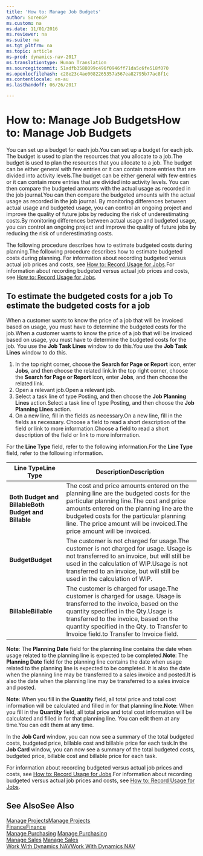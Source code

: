 ```yaml
---
title: 'How to: Manage Job Budgets'
author: SorenGP
ms.custom: na
ms.date: 11/01/2016
ms.reviewer: na
ms.suite: na
ms.tgt_pltfrm: na
ms.topic: article
ms-prod: dynamics-nav-2017
ms.translationtype: Human Translation
ms.sourcegitcommit: 51adfb3588099c496f0946ff71da5c6fe518f070
ms.openlocfilehash: c28e23c4ae0082265357a567ea82795b77ac8f1c
ms.contentlocale: en-au
ms.lasthandoff: 06/26/2017

---
```


# <a name="how-to-manage-job-budgets"></a><span data-ttu-id="a151f-102">How to: Manage Job Budgets</span><span class="sxs-lookup"><span data-stu-id="a151f-102">How to: Manage Job Budgets</span></span>
<span data-ttu-id="a151f-103">You can set up a budget for each job.</span><span class="sxs-lookup"><span data-stu-id="a151f-103">You can set up a budget for each job.</span></span> <span data-ttu-id="a151f-104">The budget is used to plan the resources that you allocate to a job.</span><span class="sxs-lookup"><span data-stu-id="a151f-104">The budget is used to plan the resources that you allocate to a job.</span></span> <span data-ttu-id="a151f-105">The budget can be either general with few entries or it can contain more entries that are divided into activity levels.</span><span class="sxs-lookup"><span data-stu-id="a151f-105">The budget can be either general with few entries or it can contain more entries that are divided into activity levels.</span></span> <span data-ttu-id="a151f-106">You can then compare the budgeted amounts with the actual usage as recorded in the job journal.</span><span class="sxs-lookup"><span data-stu-id="a151f-106">You can then compare the budgeted amounts with the actual usage as recorded in the job journal.</span></span> <span data-ttu-id="a151f-107">By monitoring differences between actual usage and budgeted usage, you can control an ongoing project and improve the quality of future jobs by reducing the risk of underestimating costs.</span><span class="sxs-lookup"><span data-stu-id="a151f-107">By monitoring differences between actual usage and budgeted usage, you can control an ongoing project and improve the quality of future jobs by reducing the risk of underestimating costs.</span></span>

<span data-ttu-id="a151f-108">The following procedure describes how to estimate budgeted costs during planning.</span><span class="sxs-lookup"><span data-stu-id="a151f-108">The following procedure describes how to estimate budgeted costs during planning.</span></span> <span data-ttu-id="a151f-109">For information about recording budgeted versus actual job prices and costs, see [How to: Record Usage for Jobs](projects-how-record-job-usage.md).</span><span class="sxs-lookup"><span data-stu-id="a151f-109">For information about recording budgeted versus actual job prices and costs, see [How to: Record Usage for Jobs](projects-how-record-job-usage.md).</span></span>  

## <span data-ttu-id="a151f-110"><a name="JobBudgetCosts"></a> To estimate the budgeted costs for a job</span><span class="sxs-lookup"><span data-stu-id="a151f-110"><a name="JobBudgetCosts"></a> To estimate the budgeted costs for a job</span></span>  
<span data-ttu-id="a151f-111">When a customer wants to know the price of a job that will be invoiced based on usage, you must have to determine the budgeted costs for the job.</span><span class="sxs-lookup"><span data-stu-id="a151f-111">When a customer wants to know the price of a job that will be invoiced based on usage, you must have to determine the budgeted costs for the job.</span></span> <span data-ttu-id="a151f-112">You use the **Job Task Lines** window to do this.</span><span class="sxs-lookup"><span data-stu-id="a151f-112">You use the **Job Task Lines** window to do this.</span></span>

1. <span data-ttu-id="a151f-113">In the top right corner, choose the **Search for Page or Report** icon, enter **Jobs**, and then choose the related link.</span><span class="sxs-lookup"><span data-stu-id="a151f-113">In the top right corner, choose the **Search for Page or Report** icon, enter **Jobs**, and then choose the related link.</span></span>  
2. <span data-ttu-id="a151f-114">Open a relevant job.</span><span class="sxs-lookup"><span data-stu-id="a151f-114">Open a relevant job.</span></span>
3. <span data-ttu-id="a151f-115">Select a task line of type Posting, and then choose the **Job Planning Lines** action.</span><span class="sxs-lookup"><span data-stu-id="a151f-115">Select a task line of type Posting, and then choose the **Job Planning Lines** action.</span></span>
4. <span data-ttu-id="a151f-116">On a new line, fill in the fields as necessary.</span><span class="sxs-lookup"><span data-stu-id="a151f-116">On a new line, fill in the fields as necessary.</span></span> <span data-ttu-id="a151f-117">Choose a field to read a short description of the field or link to more information.</span><span class="sxs-lookup"><span data-stu-id="a151f-117">Choose a field to read a short description of the field or link to more information.</span></span>   

<span data-ttu-id="a151f-118">For the **Line Type** field, refer to the following information.</span><span class="sxs-lookup"><span data-stu-id="a151f-118">For the **Line Type** field, refer to the following information.</span></span>  

|<span data-ttu-id="a151f-119">Line Type</span><span class="sxs-lookup"><span data-stu-id="a151f-119">Line Type</span></span> |<span data-ttu-id="a151f-120">Description</span><span class="sxs-lookup"><span data-stu-id="a151f-120">Description</span></span> |
|----------|------------|
|<span data-ttu-id="a151f-121">**Both Budget and Billable**</span><span class="sxs-lookup"><span data-stu-id="a151f-121">**Both Budget and Billable**</span></span>|<span data-ttu-id="a151f-122">The cost and price amounts entered on the planning line are the budgeted costs for the particular planning line.</span><span class="sxs-lookup"><span data-stu-id="a151f-122">The cost and price amounts entered on the planning line are the budgeted costs for the particular planning line.</span></span> <span data-ttu-id="a151f-123">The price amount will be invoiced.</span><span class="sxs-lookup"><span data-stu-id="a151f-123">The price amount will be invoiced.</span></span>|
|<span data-ttu-id="a151f-124">**Budget**</span><span class="sxs-lookup"><span data-stu-id="a151f-124">**Budget**</span></span>|<span data-ttu-id="a151f-125">The customer is not charged for usage.</span><span class="sxs-lookup"><span data-stu-id="a151f-125">The customer is not charged for usage.</span></span> <span data-ttu-id="a151f-126">Usage is not transferred to an invoice, but will still be used in the calculation of WIP.</span><span class="sxs-lookup"><span data-stu-id="a151f-126">Usage is not transferred to an invoice, but will still be used in the calculation of WIP.</span></span>|
|<span data-ttu-id="a151f-127">**Billable**</span><span class="sxs-lookup"><span data-stu-id="a151f-127">**Billable**</span></span>|<span data-ttu-id="a151f-128">The customer is charged for usage.</span><span class="sxs-lookup"><span data-stu-id="a151f-128">The customer is charged for usage.</span></span> <span data-ttu-id="a151f-129">Usage is transferred to the invoice, based on the quantity specified in the Qty.</span><span class="sxs-lookup"><span data-stu-id="a151f-129">Usage is transferred to the invoice, based on the quantity specified in the Qty.</span></span> <span data-ttu-id="a151f-130">to Transfer to Invoice field.</span><span class="sxs-lookup"><span data-stu-id="a151f-130">to Transfer to Invoice field.</span></span>|

<span data-ttu-id="a151f-131">**Note**: The **Planning Date** field for the planning line contains the date when usage related to the planning line is expected to be completed.</span><span class="sxs-lookup"><span data-stu-id="a151f-131">**Note**: The **Planning Date** field for the planning line contains the date when usage related to the planning line is expected to be completed.</span></span> <span data-ttu-id="a151f-132">It is also the date when the planning line may be transferred to a sales invoice and posted.</span><span class="sxs-lookup"><span data-stu-id="a151f-132">It is also the date when the planning line may be transferred to a sales invoice and posted.</span></span>  

<span data-ttu-id="a151f-133">**Note**: When you fill in the **Quantity** field, all total price and total cost information will be calculated and filled in for that planning line.</span><span class="sxs-lookup"><span data-stu-id="a151f-133">**Note**: When you fill in the **Quantity** field, all total price and total cost information will be calculated and filled in for that planning line.</span></span> <span data-ttu-id="a151f-134">You can edit them at any time.</span><span class="sxs-lookup"><span data-stu-id="a151f-134">You can edit them at any time.</span></span>

<span data-ttu-id="a151f-135">In the **Job Card** window, you can now see a summary of the total budgeted costs, budgeted price, billable cost and billable price for each task.</span><span class="sxs-lookup"><span data-stu-id="a151f-135">In the **Job Card** window, you can now see a summary of the total budgeted costs, budgeted price, billable cost and billable price for each task.</span></span>

<span data-ttu-id="a151f-136">For information about recording budgeted versus actual job prices and costs, see [How to: Record Usage for Jobs](projects-how-record-job-usage.md).</span><span class="sxs-lookup"><span data-stu-id="a151f-136">For information about recording budgeted versus actual job prices and costs, see [How to: Record Usage for Jobs](projects-how-record-job-usage.md).</span></span>

## <a name="see-also"></a><span data-ttu-id="a151f-137">See Also</span><span class="sxs-lookup"><span data-stu-id="a151f-137">See Also</span></span>
[<span data-ttu-id="a151f-138">Manage Projects</span><span class="sxs-lookup"><span data-stu-id="a151f-138">Manage Projects</span></span>](projects-manage-projects.md)  
[<span data-ttu-id="a151f-139">Finance</span><span class="sxs-lookup"><span data-stu-id="a151f-139">Finance</span></span>](finance-setup.md)  
<span data-ttu-id="a151f-140">[Manage Purchasing](purchasing-manage-purchasing.md)       </span><span class="sxs-lookup"><span data-stu-id="a151f-140">[Manage Purchasing](purchasing-manage-purchasing.md)       </span></span>  
<span data-ttu-id="a151f-141">[Manage Sales](sales-manage-sales.md)    </span><span class="sxs-lookup"><span data-stu-id="a151f-141">[Manage Sales](sales-manage-sales.md)    </span></span>  
[<span data-ttu-id="a151f-142">Work With Dynamics NAV</span><span class="sxs-lookup"><span data-stu-id="a151f-142">Work With Dynamics NAV</span></span>](ui-work-product.md)  

